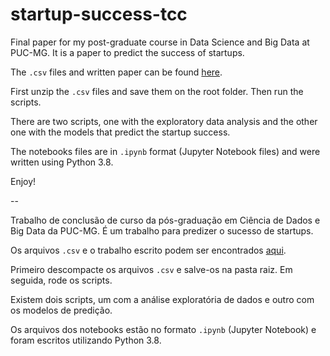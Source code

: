# startup-success-tcc
Final paper for my post-graduate course in Data Science and Big Data at PUC-MG. It is a paper to predict the success of startups.

The `.csv` files and written paper can be found [here](https://drive.google.com/drive/folders/109WR5VAMvsr6joNP-kQZvTUAx_xQyUIa?usp=sharing).

First unzip the `.csv` files and save them on the root folder. Then run the scripts.

There are two scripts, one with the exploratory data analysis and the other one with the models that predict the startup success.

The notebooks files are in `.ipynb` format (Jupyter Notebook files) and were written using Python 3.8.

Enjoy!

--

Trabalho de conclusão de curso da pós-graduação em Ciência de Dados e Big Data da PUC-MG. É um trabalho para predizer o sucesso de startups.

Os arquivos `.csv` e o trabalho escrito podem ser encontrados [aqui](https://drive.google.com/drive/folders/109WR5VAMvsr6joNP-kQZvTUAx_xQyUIa?usp=sharing).

Primeiro descompacte os arquivos `.csv` e salve-os na pasta raiz. Em seguida, rode os scripts.

Existem dois scripts, um com a análise exploratória de dados e outro com os modelos de predição.

Os arquivos dos notebooks estão no formato `.ipynb` (Jupyter Notebook) e foram escritos utilizando Python 3.8.
